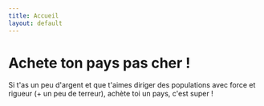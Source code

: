 ```yaml
---
title: Accueil
layout: default
---
```


# Achete ton pays pas cher !

Si t'as un peu d'argent et que t'aimes diriger des populations avec force et rigueur (+ un peu de terreur), achète toi un pays, c'est super !
